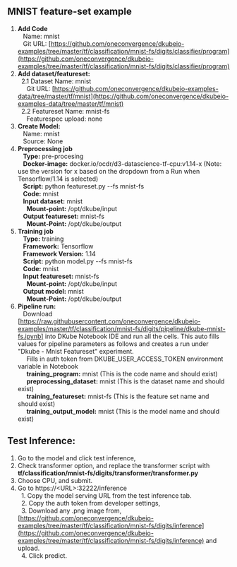 ## **MNIST feature-set example**



1. **Add Code** \
&nbsp;&nbsp; Name: mnist \
&nbsp;&nbsp; Git URL: [https://github.com/oneconvergence/dkubeio-examples/tree/master/tf/classification/mnist-fs/digits/classifier/program](https://github.com/oneconvergence/dkubeio-examples/tree/master/tf/classification/mnist-fs/digits/classifier/program) 
2. **Add dataset/featureset:** \
&nbsp;&nbsp;2.1 Dataset Name: mnist \
&nbsp;&nbsp;&nbsp;&nbsp; Git URL: [https://github.com/oneconvergence/dkubeio-examples-data/tree/master/tf/mnist](https://github.com/oneconvergence/dkubeio-examples-data/tree/master/tf/mnist) \
&nbsp;&nbsp;2.2 Featureset Name: mnist-fs \
&nbsp;&nbsp;&nbsp;&nbsp; Featurespec upload: none 
3. **Create Model:** \
&nbsp;&nbsp; Name: mnist \
&nbsp;&nbsp; Source: None 
4. **Preprocessing job** \
&nbsp;&nbsp; **Type:** pre-procesing \
&nbsp;&nbsp; **Docker-image:** docker.io/ocdr/d3-datascience-tf-cpu:v1.14-x (Note: use the version for x based on the dropdown from a Run when Tensorflow/1.14 is selected) \
&nbsp;&nbsp; **Script:** python featureset.py --fs mnist-fs \
&nbsp;&nbsp; **Code:** mnist \
&nbsp;&nbsp; **Input dataset:** mnist \
&nbsp;&nbsp;&nbsp;&nbsp; **Mount-point:** /opt/dkube/input \
&nbsp;&nbsp; **Output featureset:** mnist-fs \
&nbsp;&nbsp;&nbsp;&nbsp; **Mount-Point:** /opt/dkube/output 
5. **Training job** \
&nbsp;&nbsp; **Type:** training \
&nbsp;&nbsp; **Framework:** Tensorflow \
&nbsp;&nbsp; **Framework Version:** 1.14 \
&nbsp;&nbsp; **Script:** python model.py --fs mnist-fs \
&nbsp;&nbsp; **Code:** mnist \
&nbsp;&nbsp; **Input featureset:** mnist-fs \
&nbsp;&nbsp;&nbsp;&nbsp; **Mount-point:** /opt/dkube/input \
&nbsp;&nbsp; **Output model:** mnist \
&nbsp;&nbsp;&nbsp;&nbsp; **Mount-Point:** /opt/dkube/output 
6. **Pipeline run:** \
&nbsp;&nbsp; Download [https://raw.githubusercontent.com/oneconvergence/dkubeio-examples/master/tf/classification/mnist-fs/digits/pipeline/dkube-mnist-fs.ipynb] into DKube Notebook IDE and run all the cells. This auto fills values for pipeline parameters as follows and creates a run under "Dkube - Mnist Featureset" experiment. \
&nbsp;&nbsp;&nbsp;&nbsp; Fills in auth token from DKUBE_USER_ACCESS_TOKEN environment variable in Notebook  \
&nbsp;&nbsp;&nbsp;&nbsp; **training_program:** mnist (This is the code name and should exist) \
&nbsp;&nbsp;&nbsp;&nbsp; **preprocessing_dataset:** mnist (This is the dataset name and should exist) \
&nbsp;&nbsp;&nbsp;&nbsp; **training_featureset:** mnist-fs  (This is the feature set name and should exist) \
&nbsp;&nbsp;&nbsp;&nbsp; **training_output_model:** mnist (This is the model name and should exist) 


## **Test Inference:**



1. Go to the model and click test inference, 
2. Check transformer option, and replace the transformer script with **tf/classification/mnist-fs/digits/transformer/transformer.py** 
3. Choose CPU, and submit. 
4. Go to https://&lt;URL>:32222/inference \
&nbsp;&nbsp;1. Copy the model serving URL from the test inference tab. \
&nbsp;&nbsp;2. Copy the auth token from developer settings, \
&nbsp;&nbsp;3. Download any .png image from, [https://github.com/oneconvergence/dkubeio-examples/tree/master/tf/classification/mnist-fs/digits/inference](https://github.com/oneconvergence/dkubeio-examples/tree/master/tf/classification/mnist-fs/digits/inference) and upload. \
&nbsp;&nbsp;4. Click predict.

